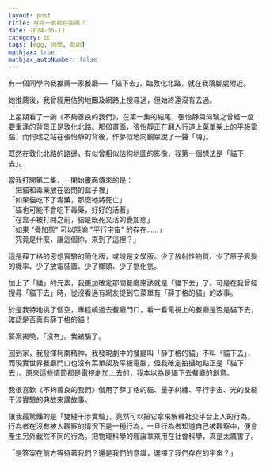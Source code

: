 ```yaml
---
layout: post
title: 月亮一直都在那嗎？
date: 2024-05-11
category: 誌
tags: [egg, 同學, 戲劇]
mathjax: true
mathjax_autoNumber: false
---
```

有一個同學向我推薦一家餐廳──「貓下去」，臨敦化北路，就在我落腳處附近。

她推薦後，我曾經用估狗地圖及網路上搜尋過，但始終還沒有去過。
<!--more-->
 
上星期看了一齣《不夠善良的我們》，在第一集的結尾，張怡靜與何瑞之曾經一度要重逢的背景正是敦化北路。那個畫面，張怡靜正在翻人行道上菜單架上的平板電腦，而何瑞之站在張怡靜的背後，作夢似地向觀眾說了一聲「嗨」。

既然在敦化北路的路邊，有似曾相似估狗地圖的影像，我第一個想法是「貓下去」。

當我打開第二集，一開始畫面傳來的是：<br>
「把貓和毒藥放在密閉的盒子裡」<br>
「如果貓吃下了毒藥，那麼牠將死亡」<br>
「貓也可能不會吃下毒藥，好好的活著」<br>
「在盒子被打開之前，貓是既死又活的疊加態」<br>
「如果 "疊加態" 可以隱喻 "平行宇宙" 的存在......」<br>
「究竟是什麼，讓這個你，來到了這裡？」

這是薛丁格的思想實驗的簡化版，或說是文學版。少了放射性物質、少了原子衰變的機率、少了放電裝置、少了榔頭、少了氫化氫。

加上了「貓」的元素，我更加確定那間餐廳應該就是「貓下去」了。可是在我曾經搜尋「貓下去」時，從沒看過有網友提到它菜單有「薛丁格的貓」的故事。

於是我特地挑了個空，專程繞過去餐廳門口，看一看電視上的餐廳是否是貓下去，確認是否真有薛丁格的貓！

答案揭曉，「沒有」。我被騙了。

回到家，我發揮柯南精神，我發現劇中的餐廳叫「薛丁格的貓」不叫「貓下去」，而現實世界餐廳門口也沒有菜單架及平板電腦，但我確定拍攝地點正是「貓下去」。原來這些情節都是電視劇加上去的，我本以為是貓下去餐廳的創意。

我很喜歡《不夠善良的我們》借用了薛丁格的貓、量子糾纏、平行宇宙、光的雙縫干涉實驗的典故來講故事。

讓我最驚豔的是「雙縫干涉實驗」，竟然可以把它拿來解釋社交平台上人的行為。行為者在沒有被人觀察的情況下是一種行為，一旦行為者知道自己被觀察中，便會產生另外截然不同的行為。把物理科學的理論拿來用在社會科學，真是太厲害了。

「是答案在前方等待著我們？還是我們的意識，選擇了我們存在的宇宙？」
